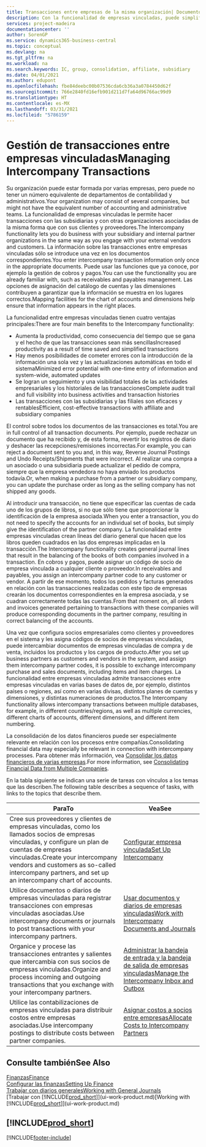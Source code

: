 ```yaml
---
title: Transacciones entre empresas de la misma organización| Documentos de Microsoft
description: Con la funcionalidad de empresas vinculadas, puede simplificar los procesos y transacciones empresariales entre empresas de la misma organización.
services: project-madeira
documentationcenter: ''
author: SorenGP
ms.service: dynamics365-business-central
ms.topic: conceptual
ms.devlang: na
ms.tgt_pltfrm: na
ms.workload: na
ms.search.keywords: IC, group, consolidation, affiliate, subsidiary
ms.date: 04/01/2021
ms.author: edupont
ms.openlocfilehash: fbe84deebc00b07536cda6cb36a3a0784450d62f
ms.sourcegitcommit: 766e2840fd16efb901d211d7fa64d96766ac99d9
ms.translationtype: HT
ms.contentlocale: es-MX
ms.lasthandoff: 03/31/2021
ms.locfileid: "5786159"
---
```

# <a name="managing-intercompany-transactions"></a><span data-ttu-id="eedab-103">Gestión de transacciones entre empresas vinculadas</span><span class="sxs-lookup"><span data-stu-id="eedab-103">Managing Intercompany Transactions</span></span>
<span data-ttu-id="eedab-104">Su organización puede estar formada por varias empresas, pero puede no tener un número equivalente de departamentos de contabilidad y administrativos.</span><span class="sxs-lookup"><span data-stu-id="eedab-104">Your organization may consist of several companies, but might not have the equivalent number of accounting and administrative teams.</span></span> <span data-ttu-id="eedab-105">La funcionalidad de empresas vinculadas le permite hacer transacciones con las subsidiarias y con otras organizaciones asociadas de la misma forma que con sus clientes y proveedores.</span><span class="sxs-lookup"><span data-stu-id="eedab-105">The Intercompany functionality lets you do business with your subsidiary and internal partner organizations in the same way as you engage with your external vendors and customers.</span></span> <span data-ttu-id="eedab-106">La información sobre las transacciones entre empresas vinculadas sólo se introduce una vez en los documentos correspondientes.</span><span class="sxs-lookup"><span data-stu-id="eedab-106">You enter intercompany transaction information only once in the appropriate documents.</span></span> <span data-ttu-id="eedab-107">Puede usar las funciones que ya conoce, por ejemplo la gestión de cobros y pagos.</span><span class="sxs-lookup"><span data-stu-id="eedab-107">You can use the functionality you are already familiar with, such as receivables and payables management.</span></span> <span data-ttu-id="eedab-108">Las opciones de asignación del catálogo de cuentas y las dimensiones contribuyen a garantizar que la información se muestra en los lugares correctos.</span><span class="sxs-lookup"><span data-stu-id="eedab-108">Mapping facilities for the chart of accounts and dimensions help ensure that information appears in the right places.</span></span>  

<span data-ttu-id="eedab-109">La funcionalidad entre empresas vinculadas tienen cuatro ventajas principales:</span><span class="sxs-lookup"><span data-stu-id="eedab-109">There are four main benefits to the Intercompany functionality:</span></span>  

- <span data-ttu-id="eedab-110">Aumenta la productividad, como consecuencia del tiempo que se gana y el hecho de que las transacciones sean más sencillas</span><span class="sxs-lookup"><span data-stu-id="eedab-110">Increased productivity as a result of time saved and simplified transactions</span></span>  
- <span data-ttu-id="eedab-111">Hay menos posibilidades de cometer errores con la introducción de la información una sola vez y las actualizaciones automáticas en todo el sistema</span><span class="sxs-lookup"><span data-stu-id="eedab-111">Minimized error potential with one-time entry of information and system-wide, automated updates</span></span>  
- <span data-ttu-id="eedab-112">Se logran un seguimiento y una visibilidad totales de las actividades empresariales y los historiales de las transacciones</span><span class="sxs-lookup"><span data-stu-id="eedab-112">Complete audit trail and full visibility into business activities and transaction histories</span></span>  
- <span data-ttu-id="eedab-113">Las transacciones con las subsidiarias y las filiales son eficaces y rentables</span><span class="sxs-lookup"><span data-stu-id="eedab-113">Efficient, cost-effective transactions with affiliate and subsidiary companies</span></span>  

<span data-ttu-id="eedab-114">El control sobre todos los documentos de las transacciones es total.</span><span class="sxs-lookup"><span data-stu-id="eedab-114">You are in full control of all transaction documents.</span></span> <span data-ttu-id="eedab-115">Por ejemplo, puede rechazar un documento que ha recibido y, de esta forma, revertir los registros de diario y deshacer las recepciones/remisiones incorrectas.</span><span class="sxs-lookup"><span data-stu-id="eedab-115">For example, you can reject a document sent to you and, in this way, Reverse Journal Postings and Undo Receipts/Shipments that were incorrect.</span></span> <span data-ttu-id="eedab-116">Al realizar una compra a un asociado o una subsidiaria puede actualizar el pedido de compra, siempre que la empresa vendedora no haya enviado los productos todavía.</span><span class="sxs-lookup"><span data-stu-id="eedab-116">Or, when making a purchase from a partner or subsidiary company, you can update the purchase order as long as the selling company has not shipped any goods.</span></span>  

<span data-ttu-id="eedab-117">Al introducir una transacción, no tiene que especificar las cuentas de cada uno de los grupos de libros, si no que sólo tiene que proporcionar la identificación de la empresa asociada.</span><span class="sxs-lookup"><span data-stu-id="eedab-117">When you enter a transaction, you do not need to specify the accounts for an individual set of books, but simply give the identification of the partner company.</span></span> <span data-ttu-id="eedab-118">La funcionalidad entre empresas vinculadas crean líneas del diario general que hacen que los libros queden cuadrados en las dos empresas implicadas en la transacción.</span><span class="sxs-lookup"><span data-stu-id="eedab-118">The Intercompany functionality creates general journal lines that result in the balancing of the books of both companies involved in a transaction.</span></span> <span data-ttu-id="eedab-119">En cobros y pagos, puede asignar un código de socio de empresa vinculada a cualquier cliente o proveedor.</span><span class="sxs-lookup"><span data-stu-id="eedab-119">In receivables and payables, you assign an intercompany partner code to any customer or vendor.</span></span> <span data-ttu-id="eedab-120">A partir de ese momento, todos los pedidos y facturas generados en relación con las transacciones realizadas con este tipo de empresas crearán los documentos correspondientes en la empresa asociada, y se cuadran correctamente todas las cuentas.</span><span class="sxs-lookup"><span data-stu-id="eedab-120">From that moment on, all orders and invoices generated pertaining to transactions with these companies will produce corresponding documents in the partner company, resulting in correct balancing of the accounts.</span></span>  

 <span data-ttu-id="eedab-121">Una vez que configura socios empresariales como clientes y proveedores en el sistema y les asigna códigos de socios de empresas vinculadas, puede intercambiar documentos de empresas vinculadas de compra y de venta, incluidos los productos y los cargos de producto.</span><span class="sxs-lookup"><span data-stu-id="eedab-121">After you set up business partners as customers and vendors in the system, and assign them intercompany partner codes, it is possible to exchange intercompany purchase and sales documents, including items and item charges.</span></span> <span data-ttu-id="eedab-122">La funcionalidad entre empresas vinculadas admite transacciones entre empresas vinculadas en varias bases de datos de, por ejemplo, distintos países o regiones, así como en varias divisas, distintos planes de cuentas y dimensiones, y distintas numeraciones de productos.</span><span class="sxs-lookup"><span data-stu-id="eedab-122">The Intercompany functionality allows intercompany transactions between multiple databases, for example, in different countries/regions, as well as multiple currencies, different charts of accounts, different dimensions, and different item numbering.</span></span>  

<span data-ttu-id="eedab-123">La consolidación de los datos financieros puede ser especialmente relevante en relación con los procesos entre compañías.</span><span class="sxs-lookup"><span data-stu-id="eedab-123">Consolidating financial data may especially be relevant in connection with intercompany processes.</span></span> <span data-ttu-id="eedab-124">Para obtener más información, vea [Consolidar los datos financieros de varias empresas](finance-consolidated-company-reporting.md).</span><span class="sxs-lookup"><span data-stu-id="eedab-124">For more information, see [Consolidating Financial Data from Multiple Companies](finance-consolidated-company-reporting.md).</span></span>

<span data-ttu-id="eedab-125">En la tabla siguiente se indican una serie de tareas con vínculos a los temas que las describen.</span><span class="sxs-lookup"><span data-stu-id="eedab-125">The following table describes a sequence of tasks, with links to the topics that describe them.</span></span>

|<span data-ttu-id="eedab-126">Para</span><span class="sxs-lookup"><span data-stu-id="eedab-126">To</span></span> |<span data-ttu-id="eedab-127">Vea</span><span class="sxs-lookup"><span data-stu-id="eedab-127">See</span></span>|
|---|---|
|<span data-ttu-id="eedab-128">Cree sus proveedores y clientes de empresas vinculadas, como los llamados socios de empresas vinculadas, y configure un plan de cuentas de empresas vinculadas.</span><span class="sxs-lookup"><span data-stu-id="eedab-128">Create your intercompany vendors and customers as so-called intercompany partners, and set up an intercompany chart of accounts.</span></span>|[<span data-ttu-id="eedab-129">Configurar empresa vinculada</span><span class="sxs-lookup"><span data-stu-id="eedab-129">Set Up Intercompany</span></span>](intercompany-how-setup.md)|
|<span data-ttu-id="eedab-130">Utilice documentos o diarios de empresas vinculadas para registrar transacciones con empresas vinculadas asociadas.</span><span class="sxs-lookup"><span data-stu-id="eedab-130">Use intercompany documents or journals to post transactions with your intercompany partners.</span></span>|[<span data-ttu-id="eedab-131">Usar documentos y diarios de empresas vinculadas</span><span class="sxs-lookup"><span data-stu-id="eedab-131">Work with Intercompany Documents and Journals</span></span>](intercompany-how-work-documents-journals.md)|
|<span data-ttu-id="eedab-132">Organice y procese las transacciones entrantes y salientes que intercambia con sus socios de empresas vinculadas.</span><span class="sxs-lookup"><span data-stu-id="eedab-132">Organize and process incoming and outgoing transactions that you exchange with your intercompany partners.</span></span>|[<span data-ttu-id="eedab-133">Administrar la bandeja de entrada y la bandeja de salida de empresas vinculadas</span><span class="sxs-lookup"><span data-stu-id="eedab-133">Manage the Intercompany Inbox and Outbox</span></span>](intercompany-how-manage-intercompany-inbox.md)|
|<span data-ttu-id="eedab-134">Utilice las contabilizaciones de empresas vinculadas para distribuir costos entre empresas asociadas.</span><span class="sxs-lookup"><span data-stu-id="eedab-134">Use intercompany postings to distribute costs between partner companies.</span></span>|[<span data-ttu-id="eedab-135">Asignar costos a socios entre empresas</span><span class="sxs-lookup"><span data-stu-id="eedab-135">Allocate Costs to Intercompany Partners</span></span>](intercompany-allocate-costs.md)|

## <a name="see-also"></a><span data-ttu-id="eedab-136">Consulte también</span><span class="sxs-lookup"><span data-stu-id="eedab-136">See Also</span></span>
[<span data-ttu-id="eedab-137">Finanzas</span><span class="sxs-lookup"><span data-stu-id="eedab-137">Finance</span></span>](finance.md)  
[<span data-ttu-id="eedab-138">Configurar las finanzas</span><span class="sxs-lookup"><span data-stu-id="eedab-138">Setting Up Finance</span></span>](finance-setup-finance.md)  
[<span data-ttu-id="eedab-139">Trabajar con diarios generales</span><span class="sxs-lookup"><span data-stu-id="eedab-139">Working with General Journals</span></span>](ui-work-general-journals.md)  
<span data-ttu-id="eedab-140">[Trabajar con [!INCLUDE[prod_short](includes/prod_short.md)]](ui-work-product.md)</span><span class="sxs-lookup"><span data-stu-id="eedab-140">[Working with [!INCLUDE[prod_short](includes/prod_short.md)]](ui-work-product.md)</span></span>

## [!INCLUDE[prod_short](includes/free_trial_md.md)]  


[!INCLUDE[footer-include](includes/footer-banner.md)]